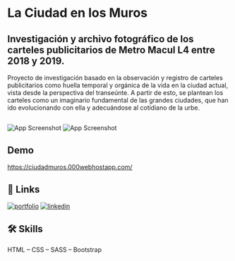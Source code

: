 
# La Ciudad en los Muros

<h2> Investigación y archivo fotográfico de los carteles publicitarios de Metro Macul L4 entre 2018 y 2019.</h2>

Proyecto de investigación basado en la observación y registro de carteles publicitarios como huella temporal y orgánica de la vida en la ciudad actual, vista desde la perspectiva del transeúnte. A partir de esto, se plantean los carteles como un imaginario fundamental de las grandes ciudades, que han ido evolucionando con ella y adecuándose al cotidiano de la urbe.
##

![App Screenshot](https://ciudadmuros.000webhostapp.com/media/archivo__6_23.webp) ![App Screenshot](https://ciudadmuros.000webhostapp.com/media/archivo__5_23.webp)


## Demo

https://ciudadmuros.000webhostapp.com/


## 🔗 Links
[![portfolio](https://img.shields.io/badge/my_portfolio-000?style=for-the-badge&logo=ko-fi&logoColor=white)](https://www.linkedin.com/in/nicolevcc/)
[![linkedin](https://img.shields.io/badge/linkedin-0A66C2?style=for-the-badge&logo=linkedin&logoColor=white)](https://www.linkedin.com/in/nicolevalentina/)

## 🛠 Skills
HTML – CSS – SASS – Bootstrap

